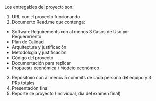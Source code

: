 Los entregables del proyecto son:

1. URL con el proyecto funcionando
2. Documento Read.me que contenga:
- Software Requirements con al menos 3 Casos de Uso por Requerimiento
- Plan de Calidad
- Arquitectura y justificación
- Metodología y justificación
- Código del proyecto
- Documentación para replicar
- Propuesta económica / Modelo económico
3. Repositorio con al menos 5 commits de cada persona del equipo y 3 PRs totales
4. Presentación final
5. Reporte de proyecto (Individual, día del examen final)

